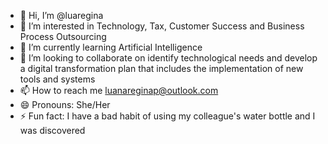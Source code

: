 - 👋 Hi, I’m @luaregina
- 👀 I’m interested in Technology, Tax, Customer Success and Business Process Outsourcing
- 🌱 I’m currently learning Artificial Intelligence
- 💞️ I’m looking to collaborate on identify technological needs and develop a digital transformation plan that includes the implementation of new tools and systems
- 📫 How to reach me luanareginap@outlook.com
- 😄 Pronouns: She/Her
- ⚡ Fun fact: I have a bad habit of using my colleague's water bottle and I was discovered

<!---
luaregina/luaregina is a ✨ special ✨ repository because its `README.md` (this file) appears on your GitHub profile.
You can click the Preview link to take a look at your changes.
--->
